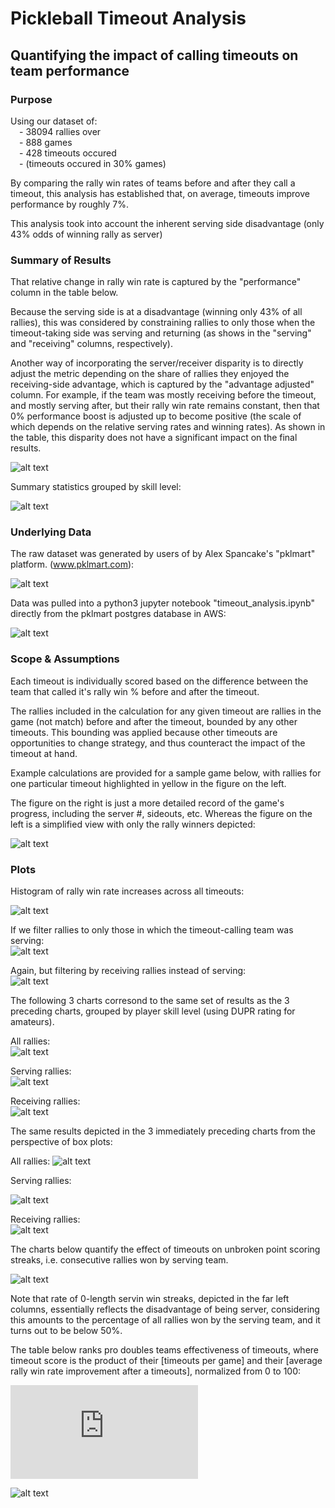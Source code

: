 # Pickleball Timeout Analysis

## Quantifying the impact of calling timeouts on team performance
  
### Purpose

Using our dataset of:<br>
&emsp;- 38094 rallies over <br>
&emsp;- 888 games<br>
&emsp;- 428 timeouts occured <br>
&emsp;- (timeouts occured in 30% games)


By comparing the rally win rates of teams before and after they call a timeout, this analysis has established that, on average, timeouts improve performance by roughly 7%.<br>

This analysis took into account the inherent serving side disadvantage (only 43% odds of winning rally as server)

### Summary of Results

That relative change in rally win rate is captured by the "performance" column in the table below.<br>

Because the serving side is at a disadvantage (winning only 43% of all rallies), this was considered by constraining rallies to only those when the timeout-taking side was serving and returning (as shows in the "serving" and "receiving" columns, respectively). <br>

Another way of incorporating the server/receiver disparity is to directly adjust the metric depending on the share of rallies they enjoyed the receiving-side advantage, which is captured by the "advantage adjusted" column.  For example, if the team was mostly receiving before the timeout, and mostly serving after, but their rally win rate remains constant, then that 0% performance boost is adjusted up to become positive (the scale of which depends on the relative serving rates and winning rates).  As shown in the table, this disparity does not have a significant impact on the final results. <br>

![alt text](https://github.com/conner-mcnicholas/pickleball_analysis/blob/main/imgs/results_20240913.png?raw=true)<br>

Summary statistics grouped by skill level:<br>

![alt text](https://github.com/conner-mcnicholas/pickleball_analysis/blob/main/imgs/skill_metrics.png?raw=true)<br>

### Underlying Data

The raw dataset was generated by users of by Alex Spancake's "pklmart" platform. (www.pklmart.com):<br>

![alt text](https://github.com/conner-mcnicholas/pickleball_analysis/blob/main/imgs/pklmart_data_entry.png?raw=true)<br>

Data was pulled into a python3 jupyter notebook "timeout_analysis.ipynb" directly from the pklmart postgres database in AWS:<br>

![alt text](https://github.com/conner-mcnicholas/pickleball_analysis/blob/main/imgs/schema_rels.png?raw=true)<br>

### Scope & Assumptions

Each timeout is individually scored based on the difference between the team that called it's rally win % before and after the timeout.<br>

The rallies included in the calculation for any given timeout are rallies in the game (not match) before and after the timeout, bounded by any other timeouts.  This bounding was applied because other timeouts are opportunities to change strategy, and thus counteract the impact of the timeout at hand.<br>

Example calculations are provided for a sample game below, with rallies for one particular timeout highlighted in yellow in the figure on the left.<br>

The figure on the right is just a more detailed record of the game's progress, including the server #, sideouts, etc.  Whereas the figure on the left is a simplified view with only the rally winners depicted:<br>

![alt text](https://github.com/conner-mcnicholas/pickleball_analysis/blob/main/imgs/example_calc.png?raw=true)<br>

### Plots

Histogram of rally win rate increases across all timeouts:<br>

![alt text](https://github.com/conner-mcnicholas/pickleball_analysis/blob/main/imgs/5_14_2024/output_22_0.png?raw=true)<br>

If we filter rallies to only those in which the timeout-calling team was serving:<br>
![alt text](https://github.com/conner-mcnicholas/pickleball_analysis/blob/main/imgs/5_14_2024/output_24_0.png?raw=true)<br>

Again, but filtering by receiving rallies instead of serving:<br>
![alt text](https://github.com/conner-mcnicholas/pickleball_analysis/blob/main/imgs/5_14_2024/output_23_0.png?raw=true)<br>

The following 3 charts corresond to the same set of results as the 3 preceding charts, grouped by player skill level (using DUPR rating for amateurs).<br>

All rallies:<br>
![alt text](https://github.com/conner-mcnicholas/pickleball_analysis/blob/main/imgs/5_14_2024/output_26_0.png?raw=true)<br>

Serving rallies:<br>
![alt text](https://github.com/conner-mcnicholas/pickleball_analysis/blob/main/imgs/5_14_2024/output_27_0.png?raw=true)<br>

Receiving rallies:<br>
![alt text](https://github.com/conner-mcnicholas/pickleball_analysis/blob/main/imgs/5_14_2024/output_28_0.png?raw=true)<br>

The same results depicted in the 3 immediately preceding charts from the perspective of box plots:<br>

All rallies:
![alt text](https://github.com/conner-mcnicholas/pickleball_analysis/blob/main/imgs/5_14_2024/output_30_0.png?raw=true)<br>

Serving rallies:<br>

![alt text](https://github.com/conner-mcnicholas/pickleball_analysis/blob/main/imgs/5_14_2024/output_32_0.png?raw=true)<br>

Receiving rallies:<br>
![alt text](https://github.com/conner-mcnicholas/pickleball_analysis/blob/main/imgs/5_14_2024/output_33_0.png?raw=true)<br>


The charts below quantify the effect of timeouts on unbroken point scoring streaks, i.e. consecutive rallies won by serving team.<br> 

![alt text](https://github.com/conner-mcnicholas/pickleball_analysis/blob/main/imgs/5_14_2024/output_21_1.png?raw=true)<br>

Note that rate of 0-length servin win streaks, depicted in the far left columns, essentially reflects the disadvantage of being server, considering this amounts to the percentage of all rallies won by the serving team, and it turns out to be below 50%.<br>

The table below ranks pro doubles teams effectiveness of timeouts, where timeout score is the product of their [timeouts per game] and their [average rally win rate improvement after a timeouts], normalized from 0 to 100:<br>

![See PDF version for clearer rendering](https://github.com/conner-mcnicholas/pickleball_analysis/blob/main/docs/pro_timeout_rankings.pdf)<br>

![alt text](https://github.com/conner-mcnicholas/pickleball_analysis/blob/main/imgs/5_14_2024/pro_timeout_rankings.png?raw=true)<br>